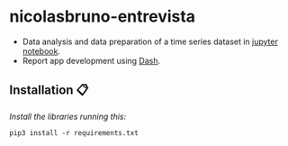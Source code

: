# nicolasbruno-entrevista
 
- Data analysis and data preparation of a time series dataset in [jupyter notebook](https://github.com/NicoB24/nicolasbruno-entrevista/blob/main/data/exploratory_data_analysis_and_data_preparation.ipynb).
- Report app development using [Dash](https://plotly.com/dash/).

## Installation 📋

_Install the libraries running this:_

```
pip3 install -r requirements.txt
```

